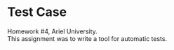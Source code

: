 # Test Case
Homework #4, Ariel University.<br>
This assignment was to write a tool for automatic tests.<br>
